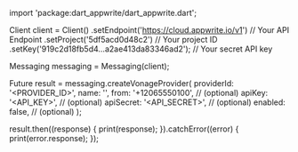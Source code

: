 import 'package:dart_appwrite/dart_appwrite.dart';

Client client = Client()
  .setEndpoint('https://cloud.appwrite.io/v1') // Your API Endpoint
  .setProject('5df5acd0d48c2') // Your project ID
  .setKey('919c2d18fb5d4...a2ae413da83346ad2'); // Your secret API key

Messaging messaging = Messaging(client);

Future result = messaging.createVonageProvider(
  providerId: '<PROVIDER_ID>',
  name: '<NAME>',
  from: '+12065550100', // (optional)
  apiKey: '<API_KEY>', // (optional)
  apiSecret: '<API_SECRET>', // (optional)
  enabled: false, // (optional)
);

result.then((response) {
  print(response);
}).catchError((error) {
  print(error.response);
});
